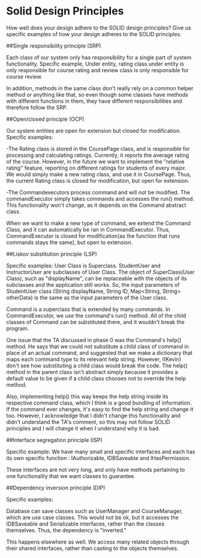 # Solid Design Principles

How well does your design adhere to the SOLID design principles?
Give us specific examples of how your design adheres to the SOLID principles.

##Single responsibility principle (SRP)

Each class of our system only has responsibility for a single part of system functionality.
Specific example, Under entity, rating class under entity is only responsible for course rating and review class is only responsible for course review. 

In addition, methods in the same class don't really rely on a common helper method or anything like that, so even
though some classes have methods with different functions in them, they have different responsibilities and therefore
follow the SRP.

##Open/closed principle (OCP)

Our system entities are open for extension but closed for modification. 
Specific examples:

-The Rating class is stored in the CoursePage class, and is responsible for processing and calculating ratings. 
Currently, it reports the average rating of the course. However, in the future we want to implement the "relative rating" feature,
reporting on different ratings for students of every major. We would simply make a new rating class, and use it in CoursePage.
Thus, the current Rating class is closed for modification, but open for extension.

-The Commandexecutors process command and will not be modified. 
The commandExecutor simply takes commands and accesses the run() method. This functionality won't change, as it depends on the
Command abstract class.

When we want to make a new type of command, we extend the Command Class, and it can automatically be ran in CommandExecutor.
Thus, CommandExecutor is closed for modification(as the function that runs commands stays the same), but open to extension.


##Liskov substitution principle (LSP)

Specific examples:
User Class is Superclass. StudentUser and InstructorUser are subclasses of User Class.
The object of SuperClass(User Class), such as "displayName", can be replaceable with the objects of its subclasses and the application still works.
So, the input parameters of StudentUser class (String displayName, String ID, Map<String, String> otherData) is the same as the input parameters of the User class.

Command is a superclass that is extended by many commands. In CommandExecutor, we use the command's run() method.
All of the child classes of Command can be substituted there, and it wouldn't break the program.

One issue that the TA discussed in phase 0 was the Command's help() method. He says that we could not substitute a child
class of command in place of an actual command, and suggested that we make a dictionary that maps each command type to its relevant help string.
However, I(Kevin) don't see how substituting a child class would break the code. The help() method in the parent class isn't abstract
simply because it provides a default value to be given if a child class chooses not to override the help method.

Also, implementing help() this way keeps the help string inside its respective command class, which I think is a good bundling of information.
If the command ever changes, it's easy to find the help string and change it too. However, I acknowledge that I didn't change this functionality
and didn't understand the TA's comment, so this may not follow SOLID principles and I will change it when I understand why it is bad.


##Interface segregation principle (ISP)

Specific example:
We have many small and specific interfaces and each has its own specific function : IAuthorizable, IDBSaveable and IHasPermission.

These interfaces are not very long, and only have methods pertaining to one functionality that we want classes to guarantee.


##Dependency inversion principle (DIP)

Specific examples:

Database can save classes such as UserManager and CourseManager, which are use case classes. This would not be
ok, but it accesses the IDBSaveable and Serializable interfaces, rather than the classes themselves. Thus, the
dependency is "inverted."

This happens elsewhere as well. We access many related objects through their shared interfaces, rather than casting to the objects themselves.